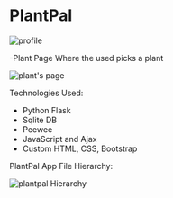 # PlantPal
![profile](https://cdn.glitch.com/3f59e2c6-0558-4467-9057-8202e97223b4%2FScreen%20Shot%202019-03-24%20at%203.32.57%20PM.png?1553495462186)


-Plant Page Where the used picks a plant

![plant's page](https://cdn.glitch.com/3f59e2c6-0558-4467-9057-8202e97223b4%2FScreen%20Shot%202019-03-24%20at%2011.35.52%20PM.png?1553495782703)



Technologies Used:
- Python Flask 
- Sqlite DB
- Peewee
- JavaScript and Ajax
- Custom HTML, CSS, Bootstrap



PlantPal App File Hierarchy:

![plantpal Hierarchy](https://cdn.glitch.com/3f59e2c6-0558-4467-9057-8202e97223b4%2FScreen%20Shot%202019-03-24%20at%2011.29.08%20PM.png?1553495377297)
